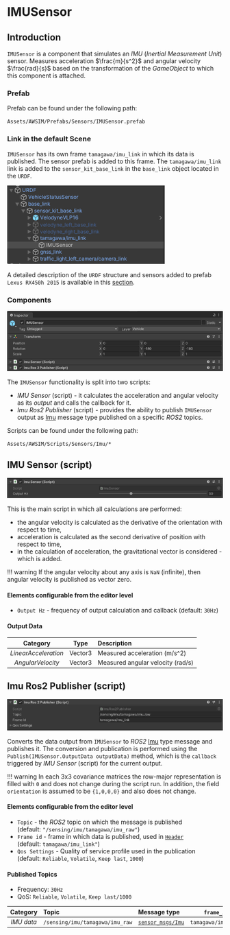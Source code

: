 # IMUSensor

## Introduction
`IMUSensor` is a component that simulates an *IMU* (*Inertial Measurement Unit*) sensor.
Measures acceleration $\frac{m}{s^2}$ and angular velocity $\frac{rad}{s}$ based on the transformation of the *GameObject* to which this component is attached.

### Prefab
Prefab can be found under the following path:

```
Assets/AWSIM/Prefabs/Sensors/IMUSensor.prefab
```

### Link in the default Scene
`IMUSensor` has its own frame `tamagawa/imu_link` in which its data is published.
The sensor prefab is added to this frame.
The `tamagawa/imu_link` link is added to the `sensor_kit_base_link` in the `base_link` object located in the `URDF`.

![link](link.png)

A detailed description of the `URDF` structure and sensors added to prefab `Lexus RX450h 2015` is available in this [section](../../EgoVehicle/URDF/).

### Components 
![components](components.png)

The `IMUSensor` functionality is split into two scripts:

- *IMU Sensor* (script) - it calculates the acceleration and angular velocity as its *output* and calls the callback for it.
- *Imu Ros2 Publisher* (script) - provides the ability to publish `IMUSensor` output as [Imu](https://docs.ros2.org/latest/api/sensor_msgs/msg/Imu.html) message type published on a specific *ROS2* topics.

Scripts can be found under the following path:

```
Assets/AWSIM/Scripts/Sensors/Imu/*
```

## IMU Sensor (script)
![script](script.png)

This is the main script in which all calculations are performed:

- the angular velocity is calculated as the derivative of the orientation with respect to time,
- acceleration is calculated as the second derivative of position with respect to time,
- in the calculation of acceleration, the gravitational vector is considered - which is added.

!!! warning 
    If the angular velocity about any axis is `NaN` (infinite), then  angular velocity is published as vector zero.

#### Elements configurable from the editor level
- `Output Hz` - frequency of output calculation and callback (default: `30Hz`)
      
#### Output Data
|       Category       |  Type   | Description                       |
| :------------------: | :-----: | :-------------------------------- |
| *LinearAcceleration* | Vector3 | Measured acceleration (m/s^2)     |
|  *AngularVelocity*   | Vector3 | Measured angular velocity (rad/s) |

## Imu Ros2 Publisher (script) 
![script_ros2](script_ros2.png)

Converts the data output from `IMUSensor` to *ROS2* [Imu](https://docs.ros2.org/latest/api/sensor_msgs/msg/Imu.html) type message and publishes it.
The conversion and publication is performed using the `Publish(IMUSensor.OutputData outputData)` method, which is the `callback` triggered by *IMU Sensor* (script) for the current output.

!!! warning
    In each 3x3 covariance matrices the row-major representation is filled with `0` and does not change during the script run.
    In addition, the field `orientation` is assumed to be `{1,0,0,0}` and also does not change.

#### Elements configurable from the editor level
- `Topic` - the *ROS2* topic on which the message is published<br>(default: `"/sensing/imu/tamagawa/imu_raw"`)
- `Frame id` - frame in which data is published, used in [`Header`](https://docs.ros2.org/latest/api/std_msgs/msg/Header.html)<br>(default: `tamagawa/imu_link"`)
- `Qos Settings` - Quality of service profile used in the publication<br>(default: `Reliable`, `Volatile`, `Keep last`, `1000`)

#### Published Topics
- Frequency: `30Hz`
- QoS:  `Reliable`, `Volatile`, `Keep last/1000`

|  Category  | Topic                           | Message type                                                                   |     `frame_id`      |
| :--------: | :------------------------------ | :----------------------------------------------------------------------------- | :-----------------: |
| *IMU data* | `/sensing/imu/tamagawa/imu_raw` | [`sensor_msgs/Imu`](https://docs.ros2.org/latest/api/sensor_msgs/msg/Imu.html) | `tamagawa/imu_link` |
